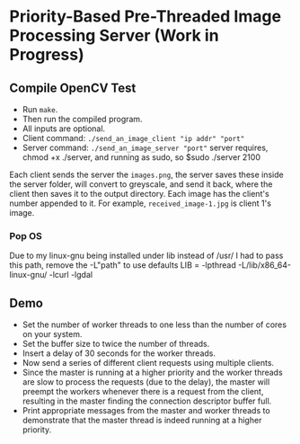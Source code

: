 # Priority-Based Pre-Threaded Image Processing Server (Work in Progress)

## Compile OpenCV Test
- Run `make`.
- Then run the compiled program.
- All inputs are optional.
- Client command: `./send_an_image_client "ip addr" "port"`
- Server command: `./send_an_image_server "port"`
server requires, chmod +x ./server, and running as sudo, so $sudo ./server 2100

Each client sends the server the `images.png`, the server saves these inside the server folder, will convert to greyscale, and send it back, where the client then saves it to the output directory. Each image has the client's number appended to it. For example, `received_image-1.jpg` is client 1's image.

### Pop OS
Due to my linux-gnu being installed under lib instead of /usr/ I had to pass this path, remove the -L"path" to use defaults
LIB = -lpthread -L/lib/x86_64-linux-gnu/ -lcurl -lgdal


## Demo
- Set the number of worker threads to one less than the number of cores on your system.
- Set the buffer size to twice the number of threads.
- Insert a delay of 30 seconds for the worker threads.
- Now send a series of different client requests using multiple clients.
- Since the master is running at a higher priority and the worker threads are slow to process the requests (due to the delay), the master will preempt the workers whenever there is a request from the client, resulting in the master finding the connection descriptor buffer full.
- Print appropriate messages from the master and worker threads to demonstrate that the master thread is indeed running at a higher priority.

